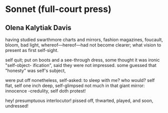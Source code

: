 # Sonnet (full-court press)
## Olena Kalytiak Davis
having studied swarthmore charts and mirrors,
fashion magazines, foucault, bloom, bad light,
whereof—hereof—had not become clearer;
what vision to present as first self-sight.

self quit; put on boots and a see-through dress,
some thought it was ironic "self-object-
ification", said they were not impressed.
some guessed that "honesty" was self's subject,

were put off nonetheless, self-asked: to sleep
with me? who would? self flat, self one inch deep,
self-glimpsed not much in that giant mirror:
innocence -credulity, self doth protest!

hey! presumptuous interlocutor!
pissed off, thwarted, played, and soon, undressed!